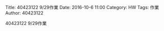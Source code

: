Title: 40423122 9/29作業
Date: 2016-10-6 11:00
Category: HW
Tags: 作業
Author: 40423122

40423122 9/29作業


<!-- PELICAN_END_SUMMARY -->


